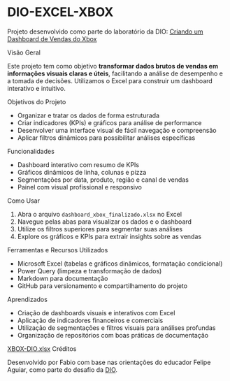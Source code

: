 # DIO-EXCEL-XBOX
Projeto desenvolvido como parte do laboratório da DIO: [Criando um Dashboard de Vendas do Xbox](https://web.dio.me/lab/criando-um-dashboard-de-vendas-do-xbox/learning/6e07c760-9f85-49d3-8693-39a534219ed0)

Visão Geral

Este projeto tem como objetivo **transformar dados brutos de vendas em informações visuais claras e úteis**, facilitando a análise de desempenho e a tomada de decisões. Utilizamos o Excel para construir um dashboard interativo e intuitivo.

Objetivos do Projeto

- Organizar e tratar os dados de forma estruturada
- Criar indicadores (KPIs) e gráficos para análise de performance
- Desenvolver uma interface visual de fácil navegação e compreensão
- Aplicar filtros dinâmicos para possibilitar análises específicas

Funcionalidades

- Dashboard interativo com resumo de KPIs
- Gráficos dinâmicos de linha, colunas e pizza
- Segmentações por data, produto, região e canal de vendas
- Painel com visual profissional e responsivo

Como Usar

1. Abra o arquivo `dashboard_xbox_finalizado.xlsx` no Excel
2. Navegue pelas abas para visualizar os dados e o dashboard
3. Utilize os filtros superiores para segmentar suas análises
4. Explore os gráficos e KPIs para extrair insights sobre as vendas

Ferramentas e Recursos Utilizados

- Microsoft Excel (tabelas e gráficos dinâmicos, formatação condicional)
- Power Query (limpeza e transformação de dados)
- Markdown para documentação
- GitHub para versionamento e compartilhamento do projeto

Aprendizados

- Criação de dashboards visuais e interativos com Excel
- Aplicação de indicadores financeiros e comerciais
- Utilização de segmentações e filtros visuais para análises profundas
- Organização de repositórios com boas práticas de documentação

[XBOX-DIO.xlsx](https://github.com/user-attachments/files/20984733/XBOX-DIO.xlsx)
Créditos

Desenvolvido por Fabio com base nas orientações do educador Felipe Aguiar, como parte do desafio da [DIO](https://dio.me).
